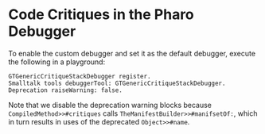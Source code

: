 # Code Critiques in the Pharo Debugger

To enable the custom debugger and set it as the default debugger, execute the 
following in a playground:

```
GTGenericCritiqueStackDebugger register.
Smalltalk tools debuggerTool: GTGenericCritiqueStackDebugger.
Deprecation raiseWarning: false.
```

Note that we disable the deprecation warning blocks because 
`CompiledMethod>>#critiques` calls `TheManifestBuilder>>#manifsetOf:`, which 
in turn results in uses of the deprecated `Object>>#name`.
